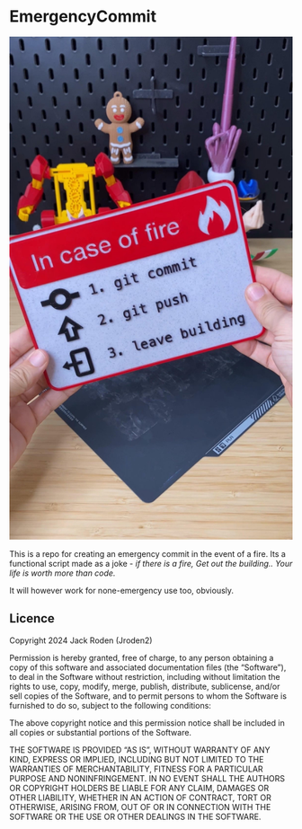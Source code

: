 # EmergencyCommit

![Emergency Steps plaque](/header.png)

This is a repo for creating an emergency commit in the event of a fire. Its a functional script made as a joke - *if there is a fire, Get out the building.. Your life is worth more than code.*

It will however work for none-emergency use too, obviously.


## Licence
Copyright 2024 Jack Roden (Jroden2)

Permission is hereby granted, free of charge, to any person obtaining a copy of this software and associated documentation files (the “Software”), to deal in the Software without restriction, including without limitation the rights to use, copy, modify, merge, publish, distribute, sublicense, and/or sell copies of the Software, and to permit persons to whom the Software is furnished to do so, subject to the following conditions:

The above copyright notice and this permission notice shall be included in all copies or substantial portions of the Software.

THE SOFTWARE IS PROVIDED “AS IS”, WITHOUT WARRANTY OF ANY KIND, EXPRESS OR IMPLIED, INCLUDING BUT NOT LIMITED TO THE WARRANTIES OF MERCHANTABILITY, FITNESS FOR A PARTICULAR PURPOSE AND NONINFRINGEMENT. IN NO EVENT SHALL THE AUTHORS OR COPYRIGHT HOLDERS BE LIABLE FOR ANY CLAIM, DAMAGES OR OTHER LIABILITY, WHETHER IN AN ACTION OF CONTRACT, TORT OR OTHERWISE, ARISING FROM, OUT OF OR IN CONNECTION WITH THE SOFTWARE OR THE USE OR OTHER DEALINGS IN THE SOFTWARE.
